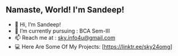 <h2>Namaste, World! I'm Sandeep!</h2>



- 👋 Hi, I’m Sandeep!
- 🌱 I’m currently pursuing : BCA Sem-III
- 📫 Reach me at : sky.info4u@gmail.com
- 💻 Here Are Some Of My Projects: [https://linktr.ee/sky24omg]

<!---
skyinfo4u/skyinfo4u is a ✨ special ✨ repository because its `README.md` (this file) appears on your GitHub profile.
You can click the Preview link to take a look at your changes.
--->
